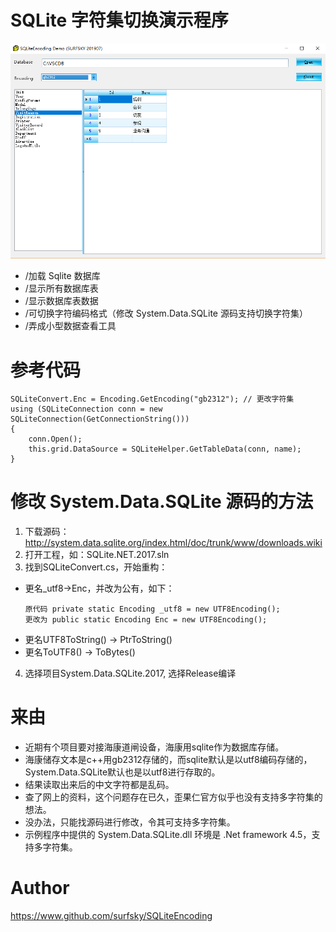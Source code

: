 # SQLite 字符集切换演示程序

![](https://github.com/surfsky/SQLiteEncoding/blob/master/snap.png?raw=true)
- /加载 Sqlite 数据库
- /显示所有数据库表
- /显示数据库表数据
- /可切换字符编码格式（修改 System.Data.SQLite 源码支持切换字符集）
- /弄成小型数据查看工具



# 参考代码
```
SQLiteConvert.Enc = Encoding.GetEncoding("gb2312"); // 更改字符集
using (SQLiteConnection conn = new SQLiteConnection(GetConnectionString()))
{
    conn.Open();
    this.grid.DataSource = SQLiteHelper.GetTableData(conn, name);
}
```


# 修改 System.Data.SQLite 源码的方法

1. 下载源码：http://system.data.sqlite.org/index.html/doc/trunk/www/downloads.wiki
2. 打开工程，如：SQLite.NET.2017.sln
3. 找到SQLiteConvert.cs，开始重构：

  - 更名_utf8->Enc，并改为公有，如下：
    ```
    原代码 private static Encoding _utf8 = new UTF8Encoding();
    更改为 public static Encoding Enc = new UTF8Encoding();
    ```
  - 更名UTF8ToString() -> PtrToString()
  - 更名ToUTF8() -> ToBytes()
  
4. 选择项目System.Data.SQLite.2017, 选择Release编译


# 来由

- 近期有个项目要对接海康道闸设备，海康用sqlite作为数据库存储。
- 海康储存文本是c++用gb2312存储的，而sqlite默认是以utf8编码存储的，System.Data.SQLite默认也是以utf8进行存取的。
- 结果读取出来后的中文字符都是乱码。
- 查了网上的资料，这个问题存在已久，歪果仁官方似乎也没有支持多字符集的想法。
- 没办法，只能找源码进行修改，令其可支持多字符集。
- 示例程序中提供的 System.Data.SQLite.dll 环境是 .Net framework 4.5，支持多字符集。

# Author

https://www.github.com/surfsky/SQLiteEncoding

